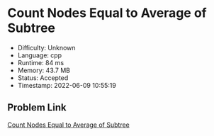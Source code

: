 # Count Nodes Equal to Average of Subtree

- Difficulty: Unknown
- Language: cpp
- Runtime: 84 ms
- Memory: 43.7 MB
- Status: Accepted
- Timestamp: 2022-06-09 10:55:19

## Problem Link
[Count Nodes Equal to Average of Subtree](https://leetcode.com/problems/count-nodes-equal-to-average-of-subtree)

